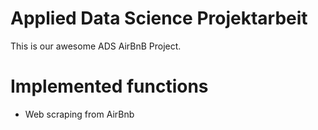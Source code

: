 # Applied Data Science Projektarbeit

This is our awesome ADS AirBnB Project.

# Implemented functions

- Web scraping from AirBnb